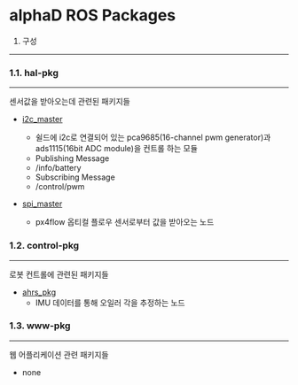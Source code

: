 alphaD ROS Packages
==================

1. 구성
------------------
### 1.1. hal-pkg
- - -
센서값을 받아오는데 관련된 패키지들
* [i2c_master](https://github.com/SIGMA-alphaD/alphaD-ROS/tree/master/hal-pkg/i2c_master)
  * 쉴드에 i2c로 연결되어 있는 pca9685(16-channel pwm generator)과 ads1115(16bit ADC module)을 컨트롤 하는 모듈
  * Publishing Message
   * /info/battery
  * Subscribing Message
   * /control/pwm

* [spi_master](https://github.com/SIGMA-alphaD/alphaD-ROS/tree/master/alphad-ros-pkg/sensor-pkg/px-ros-pkg)
  * px4flow 옵티컬 플로우 센서로부터 값을 받아오는 노드

### 1.2. control-pkg
- - -
로봇 컨트롤에 관련된 패키지들
* [ahrs_pkg](https://github.com/SIGMA-alphaD/alphaD-ROS/tree/master/alphad-ros-pkg/control-pkg/ahrs_pkg)
  * IMU 데이터를 통해 오일러 각을 추정하는 노드
  
### 1.3. www-pkg
- - -
웹 어플리케이션 관련 패키지들
* none
